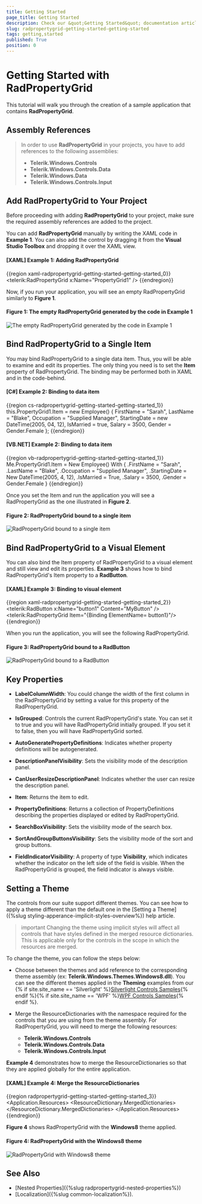 ```yaml
---
title: Getting Started
page_title: Getting Started
description: Check our &quot;Getting Started&quot; documentation article for the RadPropertyGrid {{ site.framework_name }} control.
slug: radpropertygrid-getting-started-getting-started
tags: getting,started
published: True
position: 0
---
```


# Getting Started with RadPropertyGrid

This tutorial will walk you through the creation of a sample application that contains **RadPropertyGrid**.

## Assembly References

>In order to use **RadPropertyGrid** in your projects, you have to add references to the following assemblies:
>* __Telerik.Windows.Controls__
>* __Telerik.Windows.Controls.Data__
>* __Telerik.Windows.Data__
>* __Telerik.Windows.Controls.Input__

## Add RadPropertyGrid to Your Project

Before proceeding with adding **RadPropertyGrid** to your project, make sure the required assembly references are added to the project.

You can add **RadPropertyGrid** manually by writing the XAML code in **Example 1**. You can also add the control by dragging it from the **Visual Studio Toolbox** and dropping it over the XAML view.

#### __[XAML] Example 1: Adding RadPropertyGrid__

{{region xaml-radpropertygrid-getting-started-getting-started_0}}
	<Grid xmlns:telerik="http://schemas.telerik.com/2008/xaml/presentation">
	    <telerik:RadPropertyGrid x:Name="PropertyGrid1" />
	</Grid>
{{endregion}}

Now, if you run your application, you will see an empty RadPropertyGrid similarly to **Figure 1**.

#### __Figure 1: The empty RadPropertyGrid generated by the code in Example 1__

![The empty RadPropertyGrid generated by the code in Example 1](images/RadPropertyGrid_GettingStarted1.png)

## Bind RadPropertyGrid to a Single Item

You may bind RadPropertyGrid to a single data item. Thus, you will be able to examine and edit its properties. The only thing you need is to set the **Item** property of RadPropertyGrid. The binding may be performed both in XAML and in the code-behind.

#### __[C#] Example 2: Binding to data item__

{{region cs-radpropertygrid-getting-started-getting-started_1}}
	this.PropertyGrid1.Item = new Employee()
	{
	    FirstName = "Sarah",
	    LastName = "Blake",
	    Occupation = "Supplied Manager",
	    StartingDate = new DateTime(2005, 04, 12),
	    IsMarried = true,
	    Salary = 3500,
	    Gender = Gender.Female
	};
{{endregion}}

#### __[VB.NET] Example 2: Binding to data item__
	
{{region vb-radpropertygrid-getting-started-getting-started_1}}
	Me.PropertyGrid1.Item = New Employee() With {
	  .FirstName = "Sarah",
	  .LastName = "Blake",
	  .Occupation = "Supplied Manager",
	  .StartingDate = New DateTime(2005, 4, 12),
	  .IsMarried = True,
	  .Salary = 3500,
	  .Gender = Gender.Female
	}
{{endregion}}

Once you set the Item and run the application you will see a RadPropertyGrid as the one illustrated in **Figure 2**.

#### __Figure 2: RadPropertyGrid bound to a single item__

![RadPropertyGrid bound to a single item](images/RadPropertyGrid_GettingStarted2.png)

## Bind RadPropertyGrid to a Visual Element

You can also bind the Item property of RadPropertyGrid to a visual element and still view and edit its properties. **Example 3** shows how to bind RadPropertyGrid's Item property to a **RadButton**.

#### __[XAML] Example 3: Binding to visual element__

{{region xaml-radpropertygrid-getting-started-getting-started_2}}
	<telerik:RadButton x:Name="button1" Content="MyButton" />
	<telerik:RadPropertyGrid Item="{Binding ElementName= button1}"/>
{{endregion}}

When you run the application, you will see the following RadPropertyGrid.

#### __Figure 3: RadPropertyGrid bound to a RadButton__

![RadPropertyGrid bound to a RadButton](images/RadPropertyGrid_GettingStarted3.png)

## Key Properties

* __LabelColumnWidth__: You could change the width of the first column in the RadPropertyGrid by setting a value for this property of the RadPropertyGrid.

* __IsGrouped__: Controls the current RadPropertyGrid's state. You can set it to true and you will have RadPropertyGrid initially grouped. If you set it to false, then you will have RadPropertyGrid sorted.

* __AutoGeneratePropertyDefinitions__: Indicates whether property definitions will be autogenerated.

* __DescriptionPanelVisibility__: Sets the visibility mode of the description panel.

* __CanUserResizeDescriptionPanel__: Indicates whether the user can resize the description panel.

* __Item__: Returns the item to edit.

* __PropertyDefinitions__: Returns a collection of PropertyDefinitions describing the properties displayed or edited by RadPropertyGrid.

* __SearchBoxVisibility__: Sets the visibility mode of the search box.

* __SortAndGroupButtonsVisibility__: Sets the visibility mode of the sort and group buttons.

* __FieldIndicatorVisibility__: A property of type __Visibility__, which indicates whether the indicator on the left side of the field is visible. When the RadPropertyGrid is grouped, the field indicator is always visible.

## Setting a Theme

The controls from our suite support different themes. You can see how to apply a theme different than the default one in the [Setting a Theme]({%slug styling-apperance-implicit-styles-overview%}) help article.

>important Changing the theme using implicit styles will affect all controls that have styles defined in the merged resource dictionaries. This is applicable only for the controls in the scope in which the resources are merged. 

To change the theme, you can follow the steps below:
* Choose between the themes and add reference to the corresponding theme assembly (ex: **Telerik.Windows.Themes.Windows8.dll**). You can see the different themes applied in the **Theming** examples from our {% if site.site_name == 'Silverlight' %}[Silverlight Controls Samples](https://demos.telerik.com/silverlight/){% endif %}{% if site.site_name == 'WPF' %}[WPF Controls Samples](https://demos.telerik.com/wpf/){% endif %}.

* Merge the ResourceDictionaries with the namespace required for the controls that you are using from the theme assembly. For RadPropertyGrid, you will need to merge the following resources:

	* __Telerik.Windows.Controls__
	* __Telerik.Windows.Controls.Data__
	* __Telerik.Windows.Controls.Input__

__Example 4__ demonstrates how to merge the ResourceDictionaries so that they are applied globally for the entire application.

#### __[XAML] Example 4: Merge the ResourceDictionaries__  
{{region radpropertygrid-getting-started-getting-started_3}}
		<Application.Resources>
			<ResourceDictionary>
				<ResourceDictionary.MergedDictionaries>
	                <ResourceDictionary Source="/Telerik.Windows.Themes.Windows8;component/Themes/System.Windows.xaml"/>
	                <ResourceDictionary Source="/Telerik.Windows.Themes.Windows8;component/Themes/Telerik.Windows.Controls.xaml"/>
	                <ResourceDictionary Source="/Telerik.Windows.Themes.Windows8;component/Themes/Telerik.Windows.Controls.Data.xaml"/>
	                <ResourceDictionary Source="/Telerik.Windows.Themes.Windows8;component/Themes/Telerik.Windows.Controls.Input.xaml"/>
				</ResourceDictionary.MergedDictionaries>
			</ResourceDictionary>
		</Application.Resources>
{{endregion}}

__Figure 4__ shows RadPropertyGrid with the **Windows8** theme applied.
	
#### __Figure 4: RadPropertyGrid with the Windows8 theme__

![RadPropertyGrid with Windows8 theme](images/propertygrid-windows8.png)

## See Also

* [Nested Properties]({%slug radpropertygrid-nested-properties%})
* [Localization]({%slug common-localization%}).